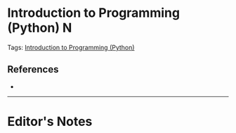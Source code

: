 # Introduction to Programming (Python) N
Tags: [Introduction to Programming (Python)](../Tags/Introduction%20to%20Programming%20(Python).md)
## References
- 
----------------------------------------------------------------
# Editor's Notes